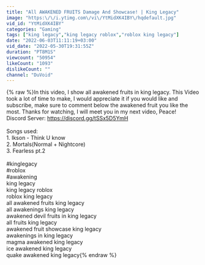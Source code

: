 ```yaml
---
title: "All AWAKENED FRUITS Damage And Showcase! | King Legacy"
image: "https:\/\/i.ytimg.com\/vi\/YtMidXK4IBY\/hqdefault.jpg"
vid_id: "YtMidXK4IBY"
categories: "Gaming"
tags: ["king legacy","king legacy roblox","roblox king legacy"]
date: "2022-06-03T11:11:19+03:00"
vid_date: "2022-05-30T19:31:55Z"
duration: "PT8M1S"
viewcount: "50954"
likeCount: "1093"
dislikeCount: ""
channel: "DuVoid"
---
```

{% raw %}In this video, I show all awakened fruits in king legacy. This Video took a lot of time to make, I would appreciate it if you would like and subscribe, make sure to comment below the awakened fruit you like the most. Thanks for watching, I will meet you in my next video, Peace!<br />Discord Server: <a rel="nofollow" target="blank" href="https://discord.gg/tSSx5D5YmH">https://discord.gg/tSSx5D5YmH</a><br /><br />Songs used:<br />1. Ikson - Think U know<br />2. Mortals(Normal + Nightcore)<br />3. Fearless pt.2<br /><br />#kinglegacy<br />#roblox<br />#awakening<br />king legacy<br />king legacy roblox<br />roblox king legacy<br />all awakened fruits king legacy<br />all awakenings king legacy<br />awakened devil fruits in king legacy<br />all fruits king legacy<br />awakened fruit showcase king legacy<br />awakenings in king legacy<br />magma awakened king legacy<br />ice awakened king legacy<br />quake awakened king legacy{% endraw %}
